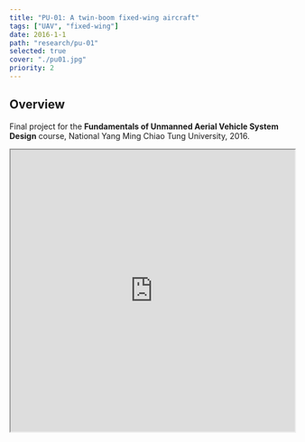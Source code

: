 ```yaml
---
title: "PU-01: A twin-boom fixed-wing aircraft"
tags: ["UAV", "fixed-wing"]
date: 2016-1-1
path: "research/pu-01"
selected: true
cover: "./pu01.jpg"
priority: 2
---
```


## Overview

Final project for the **Fundamentals of Unmanned Aerial Vehicle System Design** course, National Yang Ming Chiao Tung University, 2016.

<iframe src="https://drive.google.com/file/d/1hEJ8q8cbePwxY358UeMr3Z0nmIqtdnKo/preview" width="100%" height="500px"></iframe>

